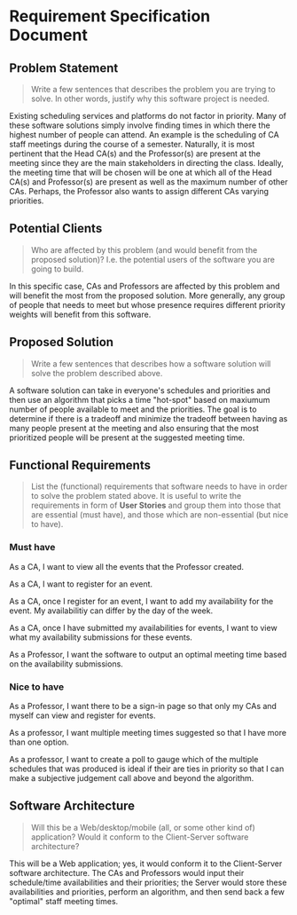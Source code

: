 # Requirement Specification Document

## Problem Statement 

> Write a few sentences that describes the problem you are trying to solve. In other words, justify why this software project is needed.

Existing scheduling services and platforms do not factor in priority. Many of these software solutions simply involve finding times in which there the highest number of people can attend. An example is the scheduling of CA staff meetings during the course of a semester. Naturally, it is most pertinent that the Head CA(s) and the Professor(s) are present at the meeting since they are the main stakeholders in directing the class. Ideally, the meeting time that will be chosen will be one at which all of the Head CA(s) and Professor(s) are present as well as the maximum number of other CAs. Perhaps, the Professor also wants to assign different CAs varying priorities. 


## Potential Clients
> Who are affected by this problem (and would benefit from the proposed solution)? I.e. the potential users of the software you are going to build.

In this specific case, CAs and Professors are affected by this problem and will benefit the most from the proposed solution. More generally, any group of people that needs to meet but whose presence requires different priority weights will benefit from this software.  

## Proposed Solution
> Write a few sentences that describes how a software solution will solve the problem described above.

A software solution can take in everyone's schedules and priorities and then use an algorithm that picks a time "hot-spot" based on maxiumum number of people available to meet and the priorities. The goal is to determine if there is a tradeoff and  minimize the tradeoff between having as many people present at the meeting and also ensuring that the most prioritized people will be present at the suggested meeting time. 

## Functional Requirements
> List the (functional) requirements that software needs to have in order to solve the problem stated above. It is useful to write the requirements in form of **User Stories** and group them into those that are essential (must have), and those which are non-essential (but nice to have).


### Must have

As a CA, I want to view all the events that the Professor created.

As a CA, I want to register for an event.

As a CA, once I register for an event, I want to add my availability for the event. My availabilitiy can differ by the day of the week. 

As a CA, once I have submitted my availabilities for events, I want to view what my availability submissions for these events.

As a Professor, I want the software to output an optimal meeting time based on the availability submissions. 

### Nice to have

As a Professor, I want there to be a sign-in page so that only my CAs and myself can view and register for events. 

As a professor, I want multiple meeting times suggested so that I have more than one option.

As a professor, I want to create a poll to gauge which of the multiple schedules that was produced is ideal if their are ties in priority so that I can make a subjective judgement call above and beyond the algorithm. 




## Software Architecture
> Will this be a Web/desktop/mobile (all, or some other kind of) application? Would it conform to the Client-Server software architecture? 

This will be a Web application; yes, it would conform it to the Client-Server software architecture. The CAs and Professors would input their schedule/time availabilities and their priorities; the Server would store these availabilities and priorities, perform an algorithm, and then send back a few "optimal" staff meeting times. 
